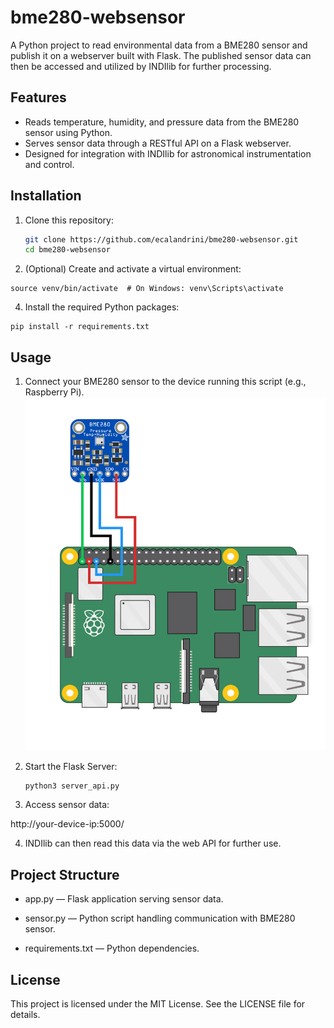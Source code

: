 # bme280-websensor

A Python project to read environmental data from a BME280 sensor and publish it on a webserver built with Flask. The published sensor data can then be accessed and utilized by INDIlib for further processing.

## Features

- Reads temperature, humidity, and pressure data from the BME280 sensor using Python.
- Serves sensor data through a RESTful API on a Flask webserver.
- Designed for integration with INDIlib for astronomical instrumentation and control.

## Installation

1. Clone this repository:
   ```bash
   git clone https://github.com/ecalandrini/bme280-websensor.git
   cd bme280-websensor

2. (Optional) Create and activate a virtual environment:
   
```python3 -m venv venv
source venv/bin/activate  # On Windows: venv\Scripts\activate
```

4. Install the required Python packages:

```
pip install -r requirements.txt
```

## Usage

1. Connect your BME280 sensor to the device running this script (e.g., Raspberry Pi).
   ![image info](bme280_wiring.png)

3. Start the Flask Server:
   ```
   python3 server_api.py
   ```

4. Access sensor data:

http://your-device-ip:5000/

4. INDIlib can then read this data via the web API for further use.

## Project Structure
- app.py — Flask application serving sensor data.

- sensor.py — Python script handling communication with BME280 sensor.

- requirements.txt — Python dependencies.

## License

This project is licensed under the MIT License. See the LICENSE file for details.
